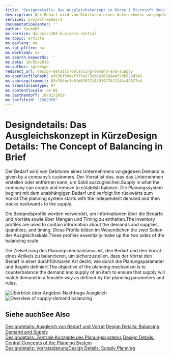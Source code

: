 ```yaml
---
title: 'Designdetails: Das Ausgleichskonzept in Kürze | Microsoft Docs'
description: Der Bedarf wird von Debitoren eines Unternehmens vorgegeben. Der Vorrat ist das, was das Unternehmen erstellen oder entfernen kann, um Saldi auszugleichen. Die Planungssystem beginnt mit dem unabhängigen Bedarf und verfolgt ihn rückwärts zum Vorrat.
services: project-madeira
documentationcenter: ''
author: SorenGP
ms.service: dynamics365-business-central
ms.topic: article
ms.devlang: na
ms.tgt_pltfrm: na
ms.workload: na
ms.search.keywords: ''
ms.date: 10/01/2019
ms.author: sgroespe
redirect_url: design-details-balancing-demand-and-supply
ms.openlocfilehash: af63bf59def37fe873cb66366864855db52bd245
ms.sourcegitcommit: 02e704bc3e01d62072144919774f1244c42827e4
ms.translationtype: HT
ms.contentlocale: de-DE
ms.lasthandoff: 10/01/2019
ms.locfileid: "2302956"
---
```

# <a name="design-details-the-concept-of-balancing-in-brief"></a><span data-ttu-id="5f3c8-105">Designdetails: Das Ausgleichskonzept in Kürze</span><span class="sxs-lookup"><span data-stu-id="5f3c8-105">Design Details: The Concept of Balancing in Brief</span></span>
<span data-ttu-id="5f3c8-106">Der Bedarf wird von Debitoren eines Unternehmens vorgegeben.</span><span class="sxs-lookup"><span data-stu-id="5f3c8-106">Demand is given by a company’s customers.</span></span> <span data-ttu-id="5f3c8-107">Der Vorrat ist das, was das Unternehmen erstellen oder entfernen kann, um Saldi auszugleichen.</span><span class="sxs-lookup"><span data-stu-id="5f3c8-107">Supply is what the company can create and remove to establish balance.</span></span> <span data-ttu-id="5f3c8-108">Die Planungssystem beginnt mit dem unabhängigen Bedarf und verfolgt ihn rückwärts zum Vorrat.</span><span class="sxs-lookup"><span data-stu-id="5f3c8-108">The planning system starts with the independent demand and then tracks backwards to the supply.</span></span>  

 <span data-ttu-id="5f3c8-109">Die Bestandsprofile werden verwendet, um Informationen über die Bedarfe und Vorräte sowie über Mengen und Timing zu enthalten.</span><span class="sxs-lookup"><span data-stu-id="5f3c8-109">The inventory profiles are used to contain information about the demands and supplies, quantities, and timing.</span></span> <span data-ttu-id="5f3c8-110">Diese Profile bilden im Wesentlichen die zwei Seiten der Ausgleichsskala.</span><span class="sxs-lookup"><span data-stu-id="5f3c8-110">These profiles essentially make up the two sides of the balancing scale.</span></span>  

 <span data-ttu-id="5f3c8-111">Die Zielsetzung des Planungsmechanismus ist, den Bedarf und den Vorrat eines Artikels zu balancieren, um sicherzustellen, dass der Vorrat den Bedarf in einer durchführbaren Art deckt, wie durch die Planungsparameter und Regeln definiert.</span><span class="sxs-lookup"><span data-stu-id="5f3c8-111">The objective of the planning mechanism is to counterbalance the demand and supply of an item to ensure that supply will match demand in a feasible way as defined by the planning parameters and rules.</span></span>  

 <span data-ttu-id="5f3c8-112">![Überblick über Angebot-Nachfrage Ausgleich](media/nav_app_supply_planning_2_balancing.png "Überblick über Angebot-Nachfrage Ausgleich")</span><span class="sxs-lookup"><span data-stu-id="5f3c8-112">![Overview of supply-demand balancing](media/nav_app_supply_planning_2_balancing.png "Overview of supply-demand balancing")</span></span>  

## <a name="see-also"></a><span data-ttu-id="5f3c8-113">Siehe auch</span><span class="sxs-lookup"><span data-stu-id="5f3c8-113">See Also</span></span>  
 <span data-ttu-id="5f3c8-114">[Designdetails: Ausgleich von Bedarf und Vorrat](design-details-balancing-demand-and-supply.md) </span><span class="sxs-lookup"><span data-stu-id="5f3c8-114">[Design Details: Balancing Demand and Supply](design-details-balancing-demand-and-supply.md) </span></span>  
 <span data-ttu-id="5f3c8-115">[Designdetails: Zentrale Konzepte des Planungssystems](design-details-central-concepts-of-the-planning-system.md) </span><span class="sxs-lookup"><span data-stu-id="5f3c8-115">[Design Details: Central Concepts of the Planning System](design-details-central-concepts-of-the-planning-system.md) </span></span>  
 [<span data-ttu-id="5f3c8-116">Designdetails: Vorratsplanung</span><span class="sxs-lookup"><span data-stu-id="5f3c8-116">Design Details: Supply Planning</span></span>](design-details-supply-planning.md)
